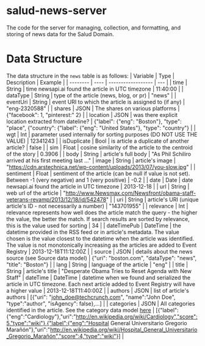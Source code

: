 # salud-news-server
The code for the server for managing, collection, and formatting, and storing of news data for the Salud Domain.


# Data Structure
The data structure in the `news` table is as follows:
| Variable | Type | Description | Example |
| -------- | ---- | ------------------ | --- |
| time     | String | time newsapi.ai found the article in UTC timezone | 11:40:00 |
| dataType | String | type of the article (news, blog, or pr) | "news" |
| eventUri | String | event URI to which the article is assigned to (if any) | "eng-2320588" |
| shares | JSON | The shares on various platforms | {"facebook": 1, "pinterest:" 2} |
| location | JSON | was there explicit location extracted from dateline? | {"label": {"eng": "Boston"}, "type": "place",  {"country": {"label": {"eng": "United States"}, "type": "country"} |
| wgt | Int | parameter used internally for sorting purposes (DO NOT USE THE VALUE) | 12341243 |
| isDuplicate | Bool | is article a duplicate of another article? | false |
| sim | Float | cosine similarity of the article to the centroid of the story | 0.3906 | 
| body | String | article's full body | "As Phil Schiliro arrived at his first meeting last ..."
| image | String | article's image | "https://cdn.arstechnica.net/wp-content/uploads/2013/07/you-slow.jpg" |
| sentiment | Float | sentiment of the article (can be null if value is not set). Between -1 (very negative) and 1 (very positive) | -0.2 |
| date | Date | date newsapi.ai found the article in UTC timezone | 2013-12-18 |
| url | String | web url of the article | "http://www.Newsmax.com/Newsfront/obama-staff-veterans-revamp/2013/12/18/id/542478" |
| uri | String | article's URI (unique article's ID - not necessarily a number) | "143701955" |
| relevance | Int | relevance represents how well does the article match the query - the higher the value, the better the match. If search results are sorted by relevance, this is the value used for sorting | 34 |
| dateTimePub | DateTime | the datetime provided in the RSS feed or in article's metadata. The value chosen is the value closest to the datetime when the article was identified. The value is not monotonically increasing as the articles are added to Event Registry | 2013-12-18T11:12:00Z |
| source | JSON | details about the news source (see Source data model) | {"uri": "boston.com", "dataType": "news", "title": "Boston"} |
| lang | String | language of the article | "eng" |
| title | String | article's title | "Desperate Obama Tries to Reset Agenda with New Staff"
| dateTime | DateTime | datetime when we found and serialized the article in UTC timezone. Each next article added to Event Registry will have a higher value | 2013-12-18T11:40:00Z |
| authors | JSON | list of article's authors | [{"uri": "john_doe@techcrunch.com", "name":"John Doe", "type":"author", "isAgency": false},...] |
| categories | JSON | All categories identified in the article. See the category data model [here](https://www.newsapi.ai/documentation?tab=data_models) | [{"label":{"eng":"Cardiology"},"uri":"http://en.wikipedia.org/wiki/Cardiology","score":5,"type":"wiki"},{"label":{"eng":"Hospital General Universitario Gregorio Marañón"},"uri":"http://en.wikipedia.org/wiki/Hospital_General_Universitario_Gregorio_Marañón","score":4,"type":"wiki"}] |
<!-- 
# Functioning
The endpoint for getting news articles for a particular keyword, date, language, location, ... is live  here `{url_webserver}/news/query`. The `{url_webserver}` can be read on the top right corner of the github repo (is not stable yet, as we might want a dedicated domain).
API docs are here `{url_webserver}/docs`.
There you also find a testing zone for a query.
An example query from the command line is as follows -->

<!-- ```bash
curl -v "https://absolute-newsapi-query-7d1dab937c32.herokuapp.com/news/query?keyword=o2&language=spa&location=Spain&date=y2023m11d01&followingdays=5&maxarticles=3"
``` -->

<!-- Which returns a result like this:

```json
[{"time":"13:08:56","dataType":"news","eventUri":null,"shares":{"facebook":6},"location":{"label":{"eng":"Málaga"},"type":"place","country":{"label":{"eng":"Spain"},"type":"country"}},"wgt":6,"isDuplicate":false,"sim":0,"body":"MÁLAGA, 2 Nov. (EUROPA PRESS) -\n\nEl Área de Deporte del Ayuntamiento de Málaga vuelve a apoyar la actividad '24 horas. Enciende la llama', que organiza la ONG Manos Unidas.\n\nEl concejal delegado de Deporte, Borja Vivas, ha presentado este jueves esta iniciativa que alcanza su undécima edición acompañado por el diputado de Deportes, Juan Rosas, y la presidenta de Manos Unidas en Málaga y Melilla, Ana Torralba.\n\nCon la frase 'Enciende tu compromiso', esta iniciativa de sensibilización se desarrollará con el mismo objetivo que en años anteriores: iluminar virtualmente el mundo para acabar, juntos, con las \"partes ensombrecidas\" que éste tiene, causadas por el hambre, las desigualdades y las injusticias que siguen existiendo hoy en día, y contra las que Manos Unidas lucha desde hace 63 años.\n\nLa acción consiste en el encendido de una vela en cualquiera de 16 centros deportivos de la ciudad que se van a implicar entre el 6 y el 12 de noviembre.\n\nCualquier persona puede sumarse a la XI edición de las '24 horas' de Manos Unidas con su foto para 'Enciende la Llama'. La forma de hacer llegar su foto es subirla directamente, a partir del 3 de noviembre, a la página web de la iniciativa: http://www.manosunidas.org/24horas. A partir del 11 de noviembre las velas se podrán ver en el mapa interactivo.\n\nIgualmente, la página web irá mostrando cómo el mapa del mundo se va iluminando con las fotografías que van llegando desde muchos lugares del planeta, formando parte, un año más, de la seña de identidad de la iniciativa: la acción 'Enciende la llama'.\n\n\"Es una acción sencilla, accesible a todos, que mediante un gesto (la toma de una fotografía con una vela encendida) busca ofrecer a la sociedad la forma de mostrar, de manera activa, su solidaridad con los países del Sur y con las personas que en ellos viven\", han señalado.\n\nLos gimnasios y centros en los que van a estar las '24 horas para iluminar el mundo' son Forus Trinidad, Forus El Torcal, Forus Conde de Guadalhorce, O2 Centro Welness El Perchel, Centro Acuático Inacua, Vals sport Churriana, Vals sport El Cónsul, Vals sport Ciudad Jardín, Vals sport Teatinos, Go Fit Segalerva, Go Fit Huellin, David Lloyd,, Polideportivo Ciudad Jardín, Club Mediterráneo, Pabellón de Deportes de la UMA y Real Club de Golf Guadalhorce.","image":"https://img.europapress.es/fotoweb/fotonoticia_20231102140152_1200.jpg","sentiment":null,"date":"2023-11-02","url":"https://www.europapress.es/andalucia/malaga-00356/noticia-centros-deportivos-malaga-suman-24-horas-enciende-llama-manos-unidas-20231102140152.html","uri":"7814621326","relevance":2,"dateTimePub":"2023-11-02T13:01:52Z","source":{"uri":"europapress.es","dataType":"news","title":"europa press"},"lang":"spa","title":"Centros deportivos de Málaga se suman a 24 horas. Enciende la llama'...","dateTime":"2023-11-02T13:08:56Z","authors":[]}]
```

### Composite keywords

Note: if you use `curl` or an equivalent tool, remember to parse the query url properly. Importantly, if you have a white space in the midst of the keyword string (such as in `"o2 iphone"`), subtistute the white space with `%20` (urls don't cope well with white spaces).
On the other hand, if you use the website interface (the one in `/docs`) to test your queries, the website will take care of that automatically.

## Deployment

The web server is launched from the `Server.jl` script.
The script accepts one input, namely the `PORT` on which to serve.
The variable `PORT` is defined by Heroku.

## API logic

The endpoint are developed in `/src` and included in the `Server.jl`.
Endpoint logic is described as swagger markdown.
**Warning** formatting errors in the docs BREAK the server, so experiment on local first!
Always refer to the [Swagger's OpenAPI documentation](https://swagger.io/docs/specification/).

## Building process

The webserver is built using an ad hoc buildpack for Julia we maintain [here](https://github.com/Baffelan/heroku-buildpack-julia/).
This compiles a sysimage of Julia and the necessary packages so that start up is faster. -->
